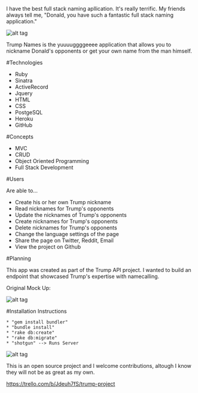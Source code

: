 I have the best full stack naming apllication. It's really terrific. My friends always tell me, "Donald, you have such a fantastic full stack naming application."

![alt tag](http://i.imgur.com/MqGOJsW.jpg)

Trump Names is the yuuuuggggeeee application that allows you to nickname Donald's opponents or get your own name from the man himself.

#Technologies

* Ruby
* Sinatra
* ActiveRecord
* Jquery
* HTML
* CSS
* PostgeSQL
* Heroku
* GitHub

#Concepts

* MVC
* CRUD
* Object Oriented Programming 
* Full Stack Development

#Users

Are able to...
* Create his or her own Trump nickname
* Read nicknames for Trump's opponents
* Update the nicknames of Trump's opponents
* Create nicknames for Trump's opponents
* Delete nicknames for Trump's opponents
* Change the language settings of the page
* Share the page on Twitter, Reddit, Email
* View the project on Github

#Planning

This app was created as part of the Trump API project. I wanted to build an endpoint that showcased Trump's expertise with namecalling.

Original Mock Up:

![alt tag](http://i.imgur.com/ASL3NHB.jpg)


#Installation Instructions
```
* "gem install bundler"
* "bundle install"
* "rake db:create"
* "rake db:migrate"
* "shotgun" --> Runs Server
```

![alt tag](http://i.imgur.com/mcEFKnh.jpg)

This is an open source project and I welcome contributions, altough I know they will not be as great as my own.

https://trello.com/b/Jdeuh7fS/trump-project
